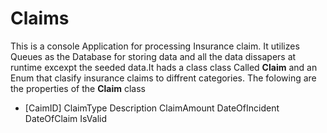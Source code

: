 # Claims
This is a console Application for processing  Insurance claim. It utilizes Queues as the Database for storing data
and all the data dissapers at runtime excexpt the seeded data.It hads a class class Called **Claim** and an Enum that 
clasify insurance claims to diffrent categories.
The folowing are the properties of the **Claim** class
- [CaimID]
ClaimType
Description
ClaimAmount
DateOfIncident
DateOfClaim
IsValid

```
